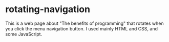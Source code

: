 # rotating-navigation
This is a web page about "The benefits of programming" that rotates when you click the menu navigation button. I used mainly HTML and CSS, and some JavaScript. 
